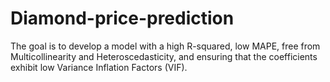 # Diamond-price-prediction
The goal is to develop a model with a high R-squared, low MAPE, free from Multicollinearity and Heteroscedasticity, and ensuring that the coefficients exhibit low Variance Inflation Factors (VIF).
